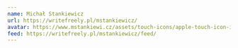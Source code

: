 ```yaml
---
name: Michał Stankiewicz
url: https://writefreely.pl/mstankiewicz/
avatar: https://www.mstankiewi.cz/assets/touch-icons/apple-touch-icon-iphone-60x60.png
feed: https://writefreely.pl/mstankiewicz/feed/
---
```

